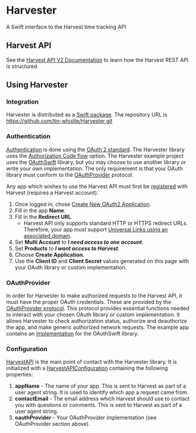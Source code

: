 # Harvester

A Swift interface to the Harvest time tracking API

## Harvest API

See the [Harvest API V2 Documentation](https://help.getharvest.com/api-v2/) to learn how the Harvest REST API is structured.

## Using Harvester

### Integration

Harvester is distributed as a [Swift package](https://developer.apple.com/documentation/swift_packages/adding_package_dependencies_to_your_app). The repository URL is https://github.com/tin-whistle/Harvester.git

### Authentication

[Authentication](https://help.getharvest.com/api-v2/authentication-api/authentication/authentication/) is done using the [OAuth 2 standard](https://tools.ietf.org/html/rfc6749). The Harvester library uses the [Authorization Code flow](https://help.getharvest.com/api-v2/authentication-api/authentication/authentication/#oauth2-authorization-flow) option. The Harvester example project uses the [OAuthSwift](https://github.com/OAuthSwift/OAuthSwift) library, but you may choose to use another library or write your own implementation. The only requirement is that your OAuth library must conform to the [OAuthProvider](Sources/Harvester/OAuthProvider.swift) protocol.

Any app which wishes to use the Harvest API must first be [registered](https://id.getharvest.com/developers) with Harvest (requires a Harvest account).
1. Once logged in, chose [Create New OAuth2 Application](https://id.getharvest.com/oauth2/clients/new).
2. Fill in the app **Name**.
3. Fill in the **Redirect URL**.
    - Harvest API only supports standard HTTP or HTTPS redirect URLs. Therefore, your app must support [Universal Links using an associated domain](https://developer.apple.com/library/archive/documentation/General/Conceptual/AppSearch/UniversalLinks.html).
4. Set **Multi Account** to **_I need access to one account_**.
5. Set **Products** to **_I want access to Harvest_**.
6. Choose **Create Application**.
7. Use the **Client ID** and **Client Secret** values generated on this page with your OAuth library or custom implementation.

### OAuthProvider

In order for Harvester to make authorized requests to the Harvest API, it must have the proper OAuth credentials. These are provided by the [OAuthProvider protocol](Sources/Harvester/OAuthProvider.swift). This protocol provides essential functions needed to interact with your chosen OAuth library or custom implementation. It allows Harvester to check authorization status, authorize and deauthorize the app, and make generic authorized network requests. The example app contains an [implementation](Example/HarvesterExample/HarvesterExample/OAuth/OAuthSwiftOAuthProvider.swift) for the OAuthSwift library.

### Configuration

[HarvestAPI]() is the main point of contact with the Harvester library. It is initialized with a [HarvestAPIConfiguration]() containing the following properties:
1. **appName** - The name of your app. This is sent to Harvest as part of a user agent string. It is used to identify which app a request came from.
2. **contactEmail** - The email address which Harvest should use to contact you with questions or comments. This is sent to Harvest as part of a user agent string.
3. **oauthProvider** - Your OAuthProvider implementation (see OAuthProvider section above).
